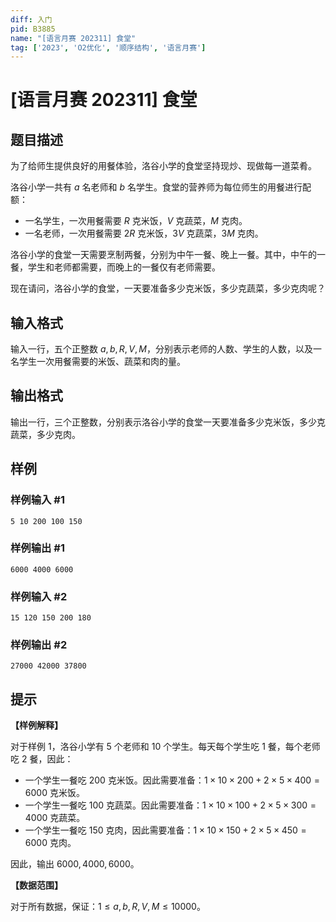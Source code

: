 ```yaml
---
diff: 入门
pid: B3885
name: "[语言月赛 202311] 食堂"
tag: ['2023', 'O2优化', '顺序结构', '语言月赛']
---
```

# [语言月赛 202311] 食堂
## 题目描述

为了给师生提供良好的用餐体验，洛谷小学的食堂坚持现炒、现做每一道菜肴。

洛谷小学一共有 $a$ 名老师和 $b$ 名学生。食堂的营养师为每位师生的用餐进行配额：

- 一名学生，一次用餐需要 $R$ 克米饭，$V$ 克蔬菜，$M$ 克肉。
- 一名老师，一次用餐需要 $2R$ 克米饭，$3V$ 克蔬菜，$3M$ 克肉。

洛谷小学的食堂一天需要烹制两餐，分别为中午一餐、晚上一餐。其中，中午的一餐，学生和老师都需要，而晚上的一餐仅有老师需要。

现在请问，洛谷小学的食堂，一天要准备多少克米饭，多少克蔬菜，多少克肉呢？
## 输入格式

输入一行，五个正整数 $a,b,R,V,M$，分别表示老师的人数、学生的人数，以及一名学生一次用餐需要的米饭、蔬菜和肉的量。
## 输出格式

输出一行，三个正整数，分别表示洛谷小学的食堂一天要准备多少克米饭，多少克蔬菜，多少克肉。
## 样例

### 样例输入 #1
```
5 10 200 100 150
```
### 样例输出 #1
```
6000 4000 6000
```
### 样例输入 #2
```
15 120 150 200 180
```
### 样例输出 #2
```
27000 42000 37800
```
## 提示

**【样例解释】**

对于样例 $1$，洛谷小学有 $5$ 个老师和 $10$ 个学生。每天每个学生吃 $1$ 餐，每个老师吃 $2$ 餐，因此：

- 一个学生一餐吃 $200$ 克米饭。因此需要准备：$1\times 10\times 200+2\times 5\times 400=6000$ 克米饭。
- 一个学生一餐吃 $100$ 克蔬菜。因此需要准备：$1\times 10\times 100+2\times 5\times 300=4000$ 克蔬菜。
- 一个学生一餐吃 $150$ 克肉，因此需要准备：$1\times 10\times 150+2\times 5\times 450=6000$ 克肉。

因此，输出 $6000,4000,6000$。

**【数据范围】**

对于所有数据，保证：$1\leq a,b,R,V,M \leq 10000$。
